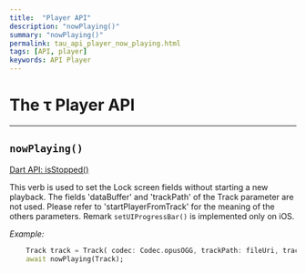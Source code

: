 ```yaml
---
title:  "Player API"
description: "nowPlaying()"
summary: "nowPlaying()"
permalink: tau_api_player_now_playing.html
tags: [API, player]
keywords: API Player
---
```

# The &tau; Player API

---------------------------------------------------------------------------------------------------------------------------------

## `nowPlaying()`

[Dart API: isStopped()](https://canardoux.github.io/tau/doc/flutter_sound/api/player/FlutterSoundPlayer/nowPlaying.html)

This verb is used to set the Lock screen fields without starting a new playback.
The fields 'dataBuffer' and 'trackPath' of the Track parameter are not used.
Please refer to 'startPlayerFromTrack' for the meaning of the others parameters.
Remark `setUIProgressBar()` is implemented only on iOS.

*Example:*
```dart
    Track track = Track( codec: Codec.opusOGG, trackPath: fileUri, trackAuthor: '3 Inches of Blood', trackTitle: 'Axes of Evil', albumArtAsset: albumArt );
    await nowPlaying(Track);
```
